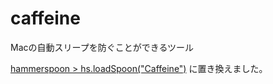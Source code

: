 # caffeine
Macの自動スリープを防ぐことができるツール

[hammerspoon > hs.loadSpoon("Caffeine")](https://github.com/humangas/dotfiles/blob/master/roles/hammerspoon/.hammerspoon/init.lua) に置き換えました。

